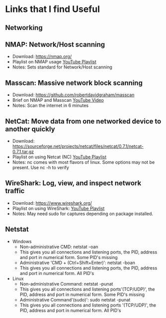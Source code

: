# Links that I find Useful

## Networking

## NMAP: Network/Host scanning

- Download: <https://nmap.org/>
- Playlist on NMAP usage [YouTube Playlist](https://www.youtube.com/watch?v=iUZ6nTMO8K0&list=PLW5y1tjAOzI0ZLv7YfQtToQmc0yVDfkKO)
- Notes: Sets standard for Network/Host scanning

## Masscan: Massive network block scanning

- Download: https://github.com/robertdavidgraham/masscan
- Brief on NMAP and Masscan [YouTube Video](https://www.youtube.com/watch?v=7XMIFTRiAGA)
- Notes: Scan the internet in 6 minutes

## NetCat: Move data from one networked device to another quickly

- Download: https://sourceforge.net/projects/netcat/files/netcat/0.7.1/netcat-0.7.1.tar.gz
- Playlist on using Netcat (NC) [YouTube Playlist](https://www.youtube.com/watch?v=xjB2nBwzzTk&list=PLjIqvWixZN-d0Ow_PPN7g2mDwKN-MGqgW)
- Notes: nc comes with most flavors of linux. Some options may not be present. Use nc -h to verify

## WireShark: Log, view, and inspect network traffic

- Download: <https://www.wireshark.org/>
- Playlist on using WireShark: [YouTube Playlist](https://www.youtube.com/watch?v=6X5TwvGXHP0&list=PLW5y1tjAOzI30OkWG_rhUstdJTk1FgU2W)
- Notes: May need sudo for captures depending on package installed.

## Netstat

- Windows
  - Non-administrative CMD: netstat -oan
  - This gives you all connections and listening ports, the PID, address and port in numerical form. Some PID's missing
  - Administrative 'CMD + (Ctrl+Shift+Enter)': netstat -boan
  - This gives you all connections and listening ports, the PID, address and port in numerical form. All PID's
- Linux
  - Non-administrative Command: netstat -punat
  - This gives you all connections and listening ports'(TCP/UDP)', the PID, address and port in numerical form. Some PID's missing
  - Administrative Command'(sudo)': sudo netstat -punat
  - This gives you all connections and listening ports '(TCP/UDP)', the PID, address and port in numerical form. All PID's

